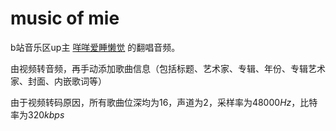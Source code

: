 # music of mie
b站音乐区up主 [咩咩爱睡懒觉](https://space.bilibili.com/2046360504) 的翻唱音频。

由视频转音频，再手动添加歌曲信息（包括标题、艺术家、专辑、年份、专辑艺术家、封面、内嵌歌词等）

由于视频转码原因，所有歌曲位深均为16，声道为2，采样率为48000$Hz$，比特率为320$kbps$